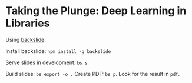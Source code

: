 # Taking the Plunge: Deep Learning in Libraries

Using [backslide](https://github.com/sinedied/backslide).

Install backslide: `npm install -g backslide`

Serve slides in development: `bs s`

Build slides: `bs export -o .`
Create PDF: `bs p`. Look for the result in `pdf`.
